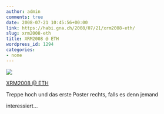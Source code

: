 ```yaml
---
author: admin
comments: true
date: 2008-07-21 10:45:56+00:00
link: https://habi.gna.ch/2008/07/21/xrm2008-eth/
slug: xrm2008-eth
title: XRM2008 @ ETH
wordpress_id: 1294
categories:
- none
---
```



 [![](https://static.flickr.com/3025/2688139197_e9604884a3_m.jpg)](https://www.flickr.com/photos/habi/2688139197/)
   

 
  [XRM2008 @ ETH](https://www.flickr.com/photos/habi/2688139197/)
    

 



Treppe hoch und das erste Poster rechts, falls es denn jemand  

interessiert...
  

